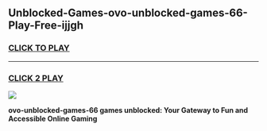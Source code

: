 
## Unblocked-Games-ovo-unblocked-games-66-Play-Free-ijjgh
<h3>
<a href="https://premium76.site?title=ovo-unblocked-games-66&ref=18A">CLICK TO PLAY</a></h3>
<hr>

<h3>
<a href="https://premium76.site?title=ovo-unblocked-games-66&ref=18A">CLICK 2 PLAY</a>
  
</h3>

<a href="https://premium76.site?title=ovo-unblocked-games-66&ref=18A"><img src="https://clearcache.store/games.png"></a>


**ovo-unblocked-games-66 games unblocked: Your Gateway to Fun and Accessible Online Gaming**
